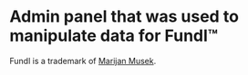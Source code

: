 # Admin panel that was used to manipulate data for Fundl™

Fundl is a trademark of [Marijan Musek](http://www2.uil-sipo.si/dse.htm).
